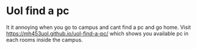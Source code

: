 # Uol find a pc

It it annoying when you go to campus and cant find a pc and go home. Visit https://mh453uol.github.io/uol-find-a-pc/ which shows you available pc in each rooms inside the campus. 

